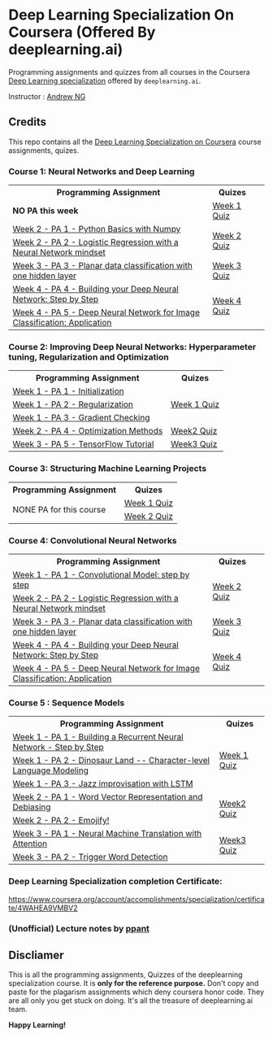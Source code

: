 # Deep Learning Specialization On Coursera (Offered By deeplearning.ai)

Programming assignments and quizzes from all courses in the Coursera [Deep Learning specialization](https://www.coursera.org/specializations/deep-learning) offered by `deeplearning.ai`.

Instructor : [Andrew NG](http://www.andrewng.org/)

## Credits
This repo contains all the [Deep Learning Specialization on Coursera](https://www.coursera.org/specializations/deep-learning) course assignments, quizes.

### Course 1: Neural Networks and Deep Learning
<table>

<tbody>

<tr>

<th>Programming Assignment</th>

<th>Quizes</th>

</tr>
<tr>
<td><b>NO PA this week</b></td><td><a href="https://github.com/sushant097/DeepLearningSpecializationCoursera/blob/master/NeuralNetworksAndDeepLearning/Week1/week1.pdf">Week 1 Quiz</a></td>
</tr>

<tr>

<td><a href ="https://github.com/sushant097/DeepLearningSpecializationCoursera/blob/master/NeuralNetworksAndDeepLearning/Week2/Python%20Basics%20with%20Numpy/Python_Basics_With_Numpy_v3a.ipynb">Week 2 - PA 1 - Python Basics with Numpy</a></td>

<td rowspan="2"><a href="https://github.com/sushant097/DeepLearningSpecializationCoursera/blob/master/NeuralNetworksAndDeepLearning/Week2/week2.pdf">Week 2 Quiz</a></td>

</tr>

<tr>

<td><a href="https://github.com/sushant097/DeepLearningSpecializationCoursera/blob/master/NeuralNetworksAndDeepLearning/Week2/Logistic%20Regression%20as%20a%20Neural%20Network/Logistic_Regression_with_a_Neural_Network_mindset_v6a.ipynb">Week 2 - PA 2 - Logistic Regression with a Neural Network mindset</a></td>

<td></td>

</tr>

<tr>

<td><a href="https://github.com/sushant097/DeepLearningSpecializationCoursera/blob/master/NeuralNetworksAndDeepLearning/Week3/Planar%20data%20classification%20with%20one%20hidden%20layer/Planar%2Bdata%2Bclassification%2Bwith%2Bone%2Bhidden%2Blayer%2Bv5.ipynb">Week 3 - PA 3 - Planar data classification with one hidden layer</a></td>

<td><a href="https://github.com/sushant097/DeepLearningSpecializationCoursera/blob/master/NeuralNetworksAndDeepLearning/Week3/week3.pdf">Week 3 Quiz</a></td>

</tr>

<tr>

<td><a href="https://github.com/sushant097/DeepLearningSpecializationCoursera/tree/master/NeuralNetworksAndDeepLearning/Week4/Building%20your%20Deep%20Neural%20Network%20-%20Step%20by%20Step/Building+your+Deep+Neural+Network+-+Step+by+Step+v8.ipynb">Week 4 - PA 4 - Building your Deep Neural Network: Step by Step</a></td>

<td rowspan="2"><a href="https://github.com/sushant097/DeepLearningSpecializationCoursera/blob/master/NeuralNetworksAndDeepLearning/Week4/week4.pdf">Week 4 Quiz</a></td>

</tr>

<tr>

<td><a href="https://github.com/sushant097/DeepLearningSpecializationCoursera/blob/master/NeuralNetworksAndDeepLearning/Week4/Deep%20Neural%20Network%20Application_%20Image%20Classification/Deep%20Neural%20Network%20-%20Application%20v8.ipynb">Week 4 - PA 5 - Deep Neural Network for Image Classification: Application</a></td>

</tr>

</tbody>

</table>

### Course 2: Improving Deep Neural Networks: Hyperparameter tuning, Regularization and Optimization

<table>

<tbody>

<tr>

<th>Programming Assignment</th>

<th>Quizes</th>

</tr>

<tr>

<td><a href="https://github.com/sushant097/DeepLearningSpecializationCoursera/blob/master/Improving%20Deep%20Neural%20Networks%20Hyperparameter%20tuning%2C%20Regularization%20and%20Optimization/Week%201/Initialization/Initialization.ipynb">Week 1 - PA 1 - Initialization</a></td>

<td rowspan="3"><a href="https://github.com/sushant097/DeepLearningSpecializationCoursera/blob/master/Improving%20Deep%20Neural%20Networks%20Hyperparameter%20tuning%2C%20Regularization%20and%20Optimization/Week%201/Week1%20Quiz.pdf">Week 1 Quiz</a></td>

</tr>

<tr>

<td><a href="https://github.com/sushant097/DeepLearningSpecializationCoursera/blob/master/Improving%20Deep%20Neural%20Networks%20Hyperparameter%20tuning%2C%20Regularization%20and%20Optimization/Week%201/Regularization/Regularization_v2a.ipynb">Week 1 - PA 2 - Regularization</a></td>

</tr>

<tr>
<td><a href="https://github.com/sushant097/DeepLearningSpecializationCoursera/blob/master/Improving%20Deep%20Neural%20Networks%20Hyperparameter%20tuning%2C%20Regularization%20and%20Optimization/Week%201/Gradient%20Checking/Gradient%20Checking%20v1.ipynb">Week 1 - PA 3 - Gradient Checking</a></td>
</tr>

<tr>

<td><a href="https://github.com/sushant097/DeepLearningSpecializationCoursera/blob/master/Improving%20Deep%20Neural%20Networks%20Hyperparameter%20tuning%2C%20Regularization%20and%20Optimization/Week%202/Optimization_methods_v1b.ipynb">Week 2 - PA 4 - Optimization Methods</a></td>

<td><a href="https://github.com/sushant097/DeepLearningSpecializationCoursera/blob/master/Improving%20Deep%20Neural%20Networks%20Hyperparameter%20tuning%2C%20Regularization%20and%20Optimization/Week%202/Week%202%20Quiz%20-%20Optimization%20algorithms.pdf">Week2 Quiz</a></td>

</tr>

<tr>

<td><a href="https://github.com/sushant097/DeepLearningSpecializationCoursera/blob/master/Improving%20Deep%20Neural%20Networks%20Hyperparameter%20tuning%2C%20Regularization%20and%20Optimization/Week%203/TensorFlow_Tutorial_v3b.ipynb">Week 3 - PA 5 - TensorFlow Tutorial</a></td>

<td><a href="https://github.com/sushant097/DeepLearningSpecializationCoursera/tree/master/Improving%20Deep%20Neural%20Networks%20Hyperparameter%20tuning%2C%20Regularization%20and%20Optimization/Week%203/Week3.pdf">Week3 Quiz</a></td>

</tr>


</tbody>

</table>

### Course 3: Structuring Machine Learning Projects

<table>

<tbody>

<tr>

<th>Programming Assignment</th>

<th>Quizes</th>

</tr>

<tr>

<td rowspan="2">NONE PA for this course</td>

<td><a href="https://github.com/sushant097/DeepLearningSpecializationCoursera/blob/master/Structuring%20Machine%20Learning%20Projects/week1.pdf">Week 1 Quiz</a></td>

</tr>

<tr>
<td><a href="https://github.com/sushant097/DeepLearningSpecializationCoursera/blob/master/Structuring%20Machine%20Learning%20Projects/week2.pdf">Week 2 Quiz</a></td>
</tr>

</tbody>
</table>

### Course 4: Convolutional  Neural Networks
<table>

<tbody>

<tr>

<th>Programming Assignment</th>

<th>Quizes</th>

</tr>

<tr>

<td><a href="">Week 1 - PA 1 - Convolutional Model: step by step</a></td>

<td rowspan="2"><a href="">Week 2 Quiz</a></td>

</tr>

<tr>

<td><a href="">Week 2 - PA 2 - Logistic Regression with a Neural Network mindset</a></td>

<td></td>

</tr>

<tr>

<td><a href="">Week 3 - PA 3 - Planar data classification with one hidden layer</a></td>

<td><a href="">Week 3 Quiz</a></td>

</tr>

<tr>

<td><a href="">Week 4 - PA 4 - Building your Deep Neural Network: Step by Step</a></td>

<td rowspan="2"><a href="">Week 4 Quiz</a></td>

</tr>

<tr>

<td><a href="">Week 4 - PA 5 - Deep Neural Network for Image Classification: Application</a></td>

</tr>

</tbody>

</table>

### Course 5 : Sequence Models

<table>

<tbody>

<tr>

<th>Programming Assignment</th>

<th>Quizes</th>

</tr>

<tr>

<td><a href="">Week 1 - PA 1 - Building a Recurrent Neural Network - Step by Step</a></td>

<td rowspan="3"><a href="">Week 1 Quiz</a></td>

</tr>

<tr>

<td><a href="">Week 1 - PA 2 - Dinosaur Land -- Character-level Language Modeling</a></td>

</tr>

<tr>
<td><a href="">Week 1 - PA 3 - Jazz improvisation with LSTM</a></td>
</tr>

<tr>

<td><a href="">Week 2 - PA 1 - Word Vector Representation and Debiasing</a></td>

<td rowspan="2"><a href="">Week2 Quiz</a></td>

</tr>

<tr>

<td><a href="">Week 2 - PA 2 - Emojify!</a></td>

</tr>

<tr>

<td><a href="">Week 3 - PA 1 - Neural Machine Translation with Attention</a></td>

<td rowspan="2"><a href="">Week3 Quiz</a></td>

</tr>

<tr>

<td><a href="">Week 3 - PA 2 - Trigger Word Detection</a></td>

</tr>


</tbody>

</table>

### Deep Learning Specialization completion Certificate: 
https://www.coursera.org/account/accomplishments/specialization/certificate/4WAHEA9VMBV2

### (Unofficial) Lecture notes by [ppant](https://github.com/ppant/deeplearning.ai-notes)

## Discliamer

This is all the programming assignments, Quizzes of the deeplearning specialization course. It is **only for the reference purpose.** Don't copy and paste for the plagarism assignments which deny coursera honor code. They are all only you get stuck on doing. It's all the treasure of deeplearning.ai team.

**Happy Learning!**



